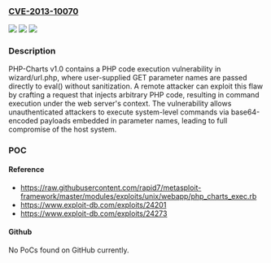 ### [CVE-2013-10070](https://cve.mitre.org/cgi-bin/cvename.cgi?name=CVE-2013-10070)
![](https://img.shields.io/static/v1?label=Product&message=PHP-Charts&color=blue)
![](https://img.shields.io/static/v1?label=Version&message=1.0%20&color=brightgreen)
![](https://img.shields.io/static/v1?label=Vulnerability&message=CWE-95%20Improper%20Neutralization%20of%20Directives%20in%20Dynamically%20Evaluated%20Code%20('Eval%20Injection')&color=brightgreen)

### Description

PHP-Charts v1.0 contains a PHP code execution vulnerability in wizard/url.php, where user-supplied GET parameter names are passed directly to eval() without sanitization. A remote attacker can exploit this flaw by crafting a request that injects arbitrary PHP code, resulting in command execution under the web server's context. The vulnerability allows unauthenticated attackers to execute system-level commands via base64-encoded payloads embedded in parameter names, leading to full compromise of the host system.

### POC

#### Reference
- https://raw.githubusercontent.com/rapid7/metasploit-framework/master/modules/exploits/unix/webapp/php_charts_exec.rb
- https://www.exploit-db.com/exploits/24201
- https://www.exploit-db.com/exploits/24273

#### Github
No PoCs found on GitHub currently.

